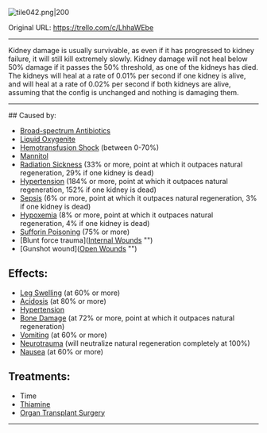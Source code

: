 ![tile042.png\|200](/Torso/Kidney%20Damage%20-%20Attachments/6718845db30472d958dd7b25.png)

Original URL: https://trello.com/c/LhhaWEbe

---

Kidney damage is usually survivable, as even if it has progressed to kidney failure, it will still kill extremely slowly. Kidney damage will not heal below 50% damage if it passes the 50% threshold, as one of the kidneys has died. The kidneys will heal at a rate of 0.01% per second if one kidney is alive, and will heal at a rate of 0.02% per second if both kidneys are alive, assuming that the config is unchanged and nothing is damaging them.

---

\## Caused by:

- [Broad-spectrum Antibiotics](../Items/Broad-spectrum%20Antibiotics.md)
- [Liquid Oxygenite](../Items/Liquid%20Oxygenite.md)
- [Hemotransfusion Shock](../Blood/Hemotransfusion%20Shock.md) (between 0-70%)
- [Mannitol](../Items/Mannitol.md)
- [Radiation Sickness](Radiation%20Sickness.md) (33% or more, point at which it outpaces natural regeneration, 29% if one kidney is dead)
- [Hypertension](../Blood/Hypertension.md) (184% or more, point at which it outpaces natural regeneration, 152% if one kidney is dead)
- [Sepsis](../Blood/Sepsis.md) (6% or more, point at which it outpaces natural regeneration, 3% if one kidney is dead)
- [Hypoxemia](../Blood/Hypoxemia.md) (8% or more, point at which it outpaces natural regeneration, 4% if one kidney is dead)
- [Sufforin Poisoning](Sufforin%20Poisoning.md) (75% or more)
- [Blunt force trauma]([Internal Wounds](../Any%20bodypart/Internal%20Wounds.md) "‌")
- [Gunshot wound]([Open Wounds](../Any%20bodypart/Open%20Wounds.md) "‌")

## Effects:

- [Leg Swelling](../Symptoms/Leg%20Swelling.md) (at 60% or more)
- [Acidosis](../Blood/Acidosis.md) (at 80% or more)
- [Hypertension](../Blood/Hypertension.md)
- [Bone Damage](../Bones/Bone%20Damage.md) (at 72% or more, point at which it outpaces natural regeneration)
- [Vomiting](../Symptoms/Vomiting.md) (at 60% or more)
- [Neurotrauma](../Head_Brain/Neurotrauma.md) (will neutralize natural regeneration completely at 100%)
- [Nausea](../Symptoms/Nausea.md) (at 60% or more)

## Treatments:

- Time
- [Thiamine](../Items/Thiamine.md)
- [Organ Transplant Surgery](../Procedures/Organ%20Transplant%20Surgery.md)

---

